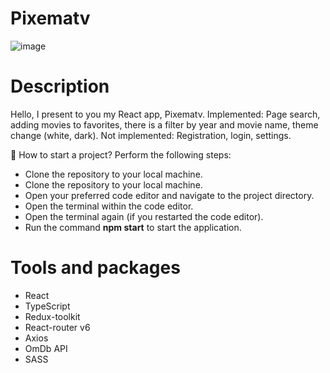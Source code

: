 # Pixematv
<img>![image](https://github.com/Zhenya-by/pixematv/assets/100441082/4370f9c6-3bfa-4d73-9258-90cefbdd74d1)
</img>
# Description
Hello, I present to you my React app, Pixematv. 
Implemented: Page search, adding movies to favorites, there is a filter by year and movie name, theme change (white, dark). 
Not implemented: Registration, login, settings.

🤔 How to start a project? Perform the following steps:
<ul>
<li>Clone the repository to your local machine.</li>
<li>Clone the repository to your local machine.</li>
<li>Open your preferred code editor and navigate to the project directory.</li>
<li>Open the terminal within the code editor.</li>
<li>Open the terminal again (if you restarted the code editor).</li>
<li>Run the command <strong>npm start</strong> to start the application.</li>
</ul>

# Tools and packages
<ul>
<li>React</li>
<li>TypeScript</li>
<li>Redux-toolkit</li>
<li>React-router v6</li>
<li>Axios</li>
<li>OmDb API</li>
<li>SASS</li>
</ul>
